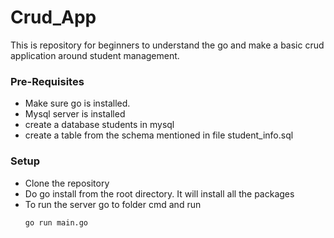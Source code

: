 # Crud_App

This is repository for beginners to understand the go and make a basic crud application around student management.

<h3> Pre-Requisites</h3>
<ul>
<li>Make sure go is installed.</li>
<li> Mysql server is installed</li>
<li> create a database students  in mysql</li>
<li> create a table from the schema mentioned in file student_info.sql</li>
</ul>


<h3>Setup </h3>

<ul>
    <li>Clone the repository </li>
    <li> Do go install from the root directory. It will install all the packages</li>
    <li> To run the server go to folder cmd and run</li> 

    go run main.go

</ul>
